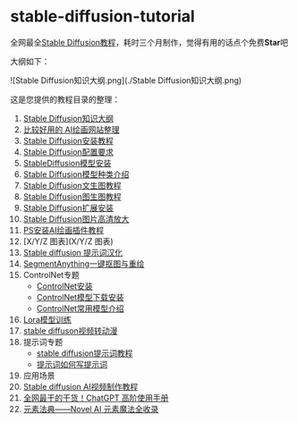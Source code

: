 # stable-diffusion-tutorial
全网最全[Stable Diffusion教程](https://www.yuque.com/a-chao/sd)，耗时三个月制作，觉得有用的话点个免费**Star**吧

大纲如下：

![Stable Diffusion知识大纲.png](./Stable Diffusion知识大纲.png)





这是您提供的教程目录的整理：

1. [Stable Diffusion知识大纲](https://www.yuque.com/a-chao/sd/ydclseab10ca6c7t)
2. [比较好用的 AI绘画网站整理](https://www.yuque.com/a-chao/sd/gsgrcv44bw8mrfl7)
3. [Stable  Diffusion安装教程](https://www.yuque.com/a-chao/sd/wmsxg1p8se4k02x7)
4. [Stable Diffusion配置要求](https://www.yuque.com/a-chao/sd/lg0u7yrks04rkqe4)
5. [StableDiffusion模型安装](https://www.yuque.com/a-chao/sd/nxcwfkw7vmfw8dz6)
6. [Stable Diffusion模型种类介绍](https://www.yuque.com/a-chao/sd/rghtr6hykwpd8pql)
7. [Stable Diffusion文生图教程](https://www.yuque.com/a-chao/sd/dl94pyotxd6qxg8g)
8. [Stable Diffusion图生图教程](https://www.yuque.com/a-chao/sd/dl94pyotxd6qxg8g)
9. [Stable Diffusion扩展安装](https://www.yuque.com/a-chao/sd/qmh02ek9t5qc2gqf)
10. [Stable Diffusion图片高清放大](https://www.yuque.com/a-chao/sd/cb52x1okxv0v9cid)
11. [PS安装AI绘画插件教程](https://www.yuque.com/a-chao/sd/qq03lrsiq69zco95)
12. [X/Y/Z 图表](X/Y/Z 图表)
13. [Stable diffusion 提示词汉化](https://www.yuque.com/a-chao/sd/wdgmn4313fdndfu0)
14. [SegmentAnything一键抠图与重绘](https://www.yuque.com/a-chao/sd/hmo0hfx7kyyu08y9)
15. ControlNet专题
    - [ControlNet安装](https://www.yuque.com/a-chao/sd/wklxn0b3vtfdga72)
    - [ControlNet模型下载安装](https://www.yuque.com/a-chao/sd/vwp8asraz043i37g)
    - [ControlNet常用模型介绍](https://www.yuque.com/a-chao/sd/shlv6g9elbg6trr4)
16. [Lora模型训练](https://www.yuque.com/a-chao/sd/mh6dy5lxxxp79ur5)
17. [stable diffuson视频转动漫](https://www.yuque.com/a-chao/sd/mpefb06twyudadnr)
18. 提示词专题
    - [stable diffusion提示词教程](https://www.yuque.com/a-chao/sd/bl5gs951ltxbq4gd)
    - [提示词如何写提示词](https://www.yuque.com/a-chao/sd/mpb70gygr39i34md)
19. 应用场景
20. [Stable diffusion AI视频制作教程](https://www.yuque.com/a-chao/sd/ot8ipkdrc7hin8kt)
21. [全网最干的干货！ChatGPT 高阶使用手册](https://www.yuque.com/a-chao/sd/wp02gmtmle7gk40w)
22. [元素法典——Novel AI 元素魔法全收录](https://www.yuque.com/a-chao/sd/gun0sm5maqy18ivt)

